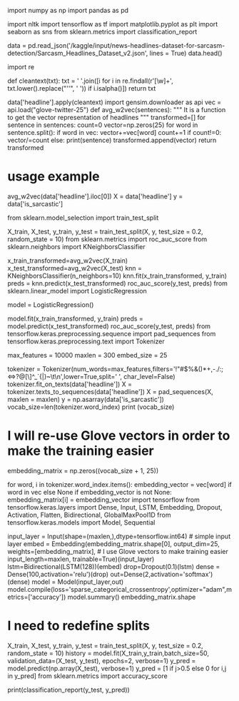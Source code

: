 import numpy as np 
import pandas as pd

import nltk
import tensorflow as tf
import matplotlib.pyplot as plt
import seaborn as sns
from sklearn.metrics import classification_report


data = pd.read_json('/kaggle/input/news-headlines-dataset-for-sarcasm-detection/Sarcasm_Headlines_Dataset_v2.json', lines = True)
data.head()

import re

def cleantext(txt):
    txt = ' '.join([i for i in re.findall(r'[\w]+', txt.lower().replace("''", ' ')) if i.isalpha()])
    return txt

data['headline'].apply(cleantext)
import gensim.downloader as api
vec = api.load("glove-twitter-25")
def avg_w2vec(sentences):
    """
    It is a function to get the vector representation of headlines
    """
    transformed=[]
    for sentence in sentences:
        count=0
        vector=np.zeros(25)
        for word in sentence.split():
            if word in vec:
                vector+=vec[word]
                count+=1
        if count!=0:
            vector/=count
        else:
            print(sentence)
        transformed.append(vector)
    return transformed
# usage example

avg_w2vec(data['headline'].iloc[0])
X = data['headline']
y = data['is_sarcastic']

from sklearn.model_selection import train_test_split

X_train, X_test, y_train, y_test = train_test_split(X, y, test_size = 0.2, random_state = 10)
from sklearn.metrics import roc_auc_score
from sklearn.neighbors import KNeighborsClassifier


x_train_transformed=avg_w2vec(X_train)
x_test_transformed=avg_w2vec(X_test)
knn = KNeighborsClassifier(n_neighbors=10)
knn.fit(x_train_transformed, y_train)
preds = knn.predict(x_test_transformed)
roc_auc_score(y_test, preds)
from sklearn.linear_model import LogisticRegression

model = LogisticRegression()

model.fit(x_train_transformed, y_train)
preds = model.predict(x_test_transformed)
roc_auc_score(y_test, preds)
from tensorflow.keras.preprocessing.sequence import pad_sequences
from tensorflow.keras.preprocessing.text import Tokenizer

max_features = 10000
maxlen = 300
embed_size = 25

tokenizer = Tokenizer(num_words=max_features,filters='!"#$%&()*+,-./:;<=>?@[\\]^_`{|}~\t\n',lower=True,split=' ',
                      char_level=False)
tokenizer.fit_on_texts(data['headline'])
X = tokenizer.texts_to_sequences(data['headline'])
X = pad_sequences(X, maxlen = maxlen)
y = np.asarray(data['is_sarcastic'])
vocab_size=len(tokenizer.word_index)
print (vocab_size)
# I will re-use Glove vectors in order to make the training easier
embedding_matrix = np.zeros((vocab_size + 1, 25))

for word, i in tokenizer.word_index.items():
    embedding_vector = vec[word] if word in vec else None
    if embedding_vector is not None:
        embedding_matrix[i] = embedding_vector
import tensorflow
from tensorflow.keras.layers import Dense, Input, LSTM, Embedding, Dropout, Activation, Flatten, Bidirectional, GlobalMaxPool1D
from tensorflow.keras.models import Model, Sequential

input_layer = Input(shape=(maxlen,),dtype=tensorflow.int64) # simple input layer
embed = Embedding(embedding_matrix.shape[0],
                  output_dim=25,
                  weights=[embedding_matrix], # I use Glove vectors to make training easier
                  input_length=maxlen, trainable=True)(input_layer)
lstm=Bidirectional(LSTM(128))(embed)
drop=Dropout(0.1)(lstm)
dense = Dense(100,activation='relu')(drop)
out=Dense(2,activation='softmax')(dense)
model = Model(input_layer,out)
model.compile(loss='sparse_categorical_crossentropy',optimizer="adam",metrics=['accuracy'])
model.summary()
embedding_matrix.shape
# I need to redefine splits

X_train, X_test, y_train, y_test = train_test_split(X, y, test_size = 0.2, random_state = 10)
history = model.fit(X_train,y_train,batch_size=50, validation_data=(X_test, y_test), epochs=2, verbose=1)
y_pred = model.predict(np.array(X_test), verbose=1)
y_pred = [1 if j>0.5 else 0 for i,j in y_pred]
from sklearn.metrics import accuracy_score

print(classification_report(y_test, y_pred))

